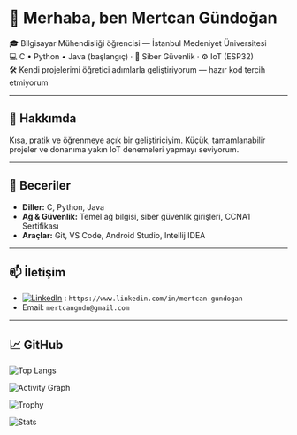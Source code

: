 <h1 aling="center"> 👋 Merhaba, ben Mertcan Gündoğan </h1>

🎓 Bilgisayar Mühendisliği öğrencisi — İstanbul Medeniyet Üniversitesi  
💻 C • Python • Java (başlangıç) · 🔐 Siber Güvenlik · ⚙️ IoT (ESP32)  
🛠️ Kendi projelerimi öğretici adımlarla geliştiriyorum — hazır kod tercih etmiyorum

---

## 🚀 Hakkımda
Kısa, pratik ve öğrenmeye açık bir geliştiriciyim. Küçük, tamamlanabilir projeler ve donanıma yakın IoT denemeleri yapmayı seviyorum.

---

## 🔧 Beceriler
- **Diller:** C, Python, Java
- **Ağ & Güvenlik:** Temel ağ bilgisi, siber güvenlik girişleri, CCNA1 Sertifikası
- **Araçlar:** Git, VS Code, Android Studio, Intellij IDEA

---

## 📫 İletişim
- [![LinkedIn](https://img.shields.io/badge/LinkedIn-0077B5?style=for-the-badge&logo=linkedin&logoColor=white)](https://www.linkedin.com/in/kullaniciadın/)
: `https://www.linkedin.com/in/mertcan-gundogan`  
- Email: `mertcangndn@gmail.com`

---

## 📈 GitHub

![Top Langs](https://github-readme-stats.vercel.app/api/top-langs/?username=mertcangndn&layout=compact)

![Activity Graph](https://github-readme-activity-graph.vercel.app/graph?username=mertcangndn&theme=github)

![Trophy](https://github-profile-trophy.vercel.app/?username=mertcangndn&theme=onestar&column=4)

![Stats](https://github-readme-stats.vercel.app/api?username=mertcangndn&show_icons=true)
